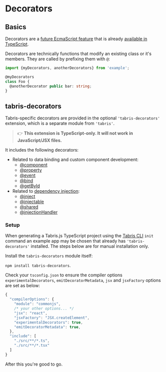 ---
---
# Decorators

## Basics

Decorators are a [future EcmaScript feature](https://github.com/tc39/proposal-decorators) that is already [available in TypeScript](http://www.typescriptlang.org/docs/handbook/decorators.html).

Decorators are technically functions that modify an existing class or it's members. They are called by prefixing them with `@`:

```ts
import {myDecorators, anotherDecorators} from 'example';

@myDecorators
class Foo {
  @anotherDecorator public bar: string;
}
```

## tabris-decorators

Tabris-specific decorators are provided in the optional `'tabris-decorators'` extension, which is a separate module from `'tabris'`.

> :point_right: **This extension is TypeScript-only. It will not work in JavaScript/JSX files.**

It includes the following decorators:

* Related to data binding and custom component development:
  * [@component](./@component.md)
  * [@property](./@property.md)
  * [@event](./@event.md)
  * [@bind](./@bind.md)
  * [@getById](./@getById.md)
* Related to [dependency injection](https://en.wikipedia.org/wiki/Dependency_injection):
  * [@inject](./@inject.md)
  * [@injectable](./@injectable.md)
  * [@shared](./@shared.md)
  * [@injectionHandler](./@injectionHandler.md)

### Setup

When generating a Tabris.js TypeScript project using the [Tabris CLI](https://www.npmjs.com/package/tabris-cli) `init` command an example app may be chosen that already has `'tabris-decorators'` installed. The steps below are for manual installation only.

Install the `tabris-decorators` module itself:

`npm install tabris-decorators`.

Check your `tsconfig.json` to ensure the compiler options `experimentalDecorators`, `emitDecoratorMetadata`, `jsx` and `jsxFactory` options are set as below:

```js
{
  "compilerOptions": {
    "module": "commonjs",
    /* your other options... */
    "jsx": "react",
    "jsxFactory": "JSX.createElement",
    "experimentalDecorators": true,
    "emitDecoratorMetadata": true,
  },
  "include": [
    "./src/**/*.ts",
    "./src/**/*.tsx"
  ]
}
```

After this you're good to go.
